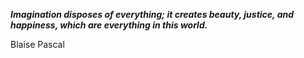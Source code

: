_**Imagination disposes of everything; it creates beauty, justice, and happiness, which are everything in this world.**_

Blaise Pascal